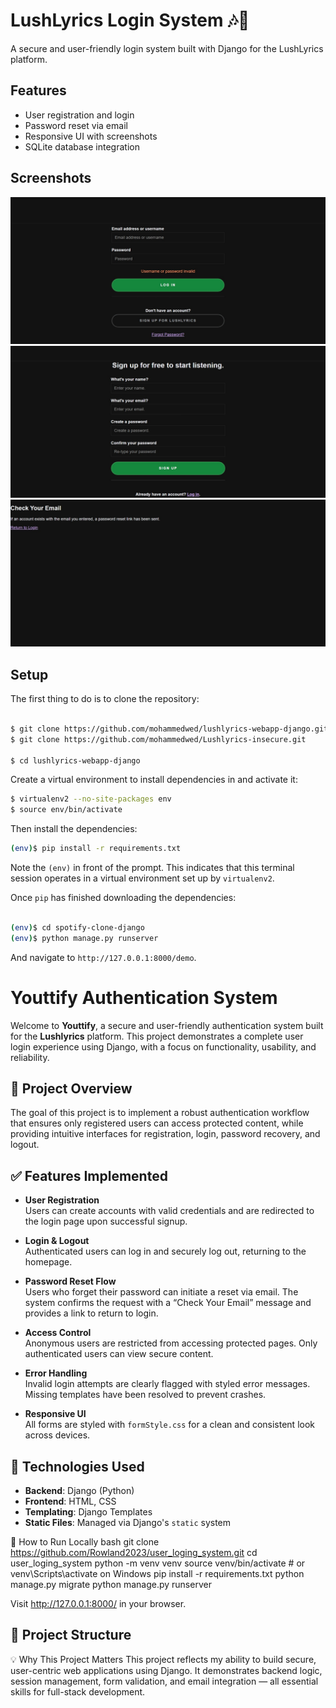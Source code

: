 
# LushLyrics Login System 🎶🔐

A secure and user-friendly login system built with Django for the LushLyrics platform.

## Features
- User registration and login
- Password reset via email
- Responsive UI with screenshots
- SQLite database integration

## Screenshots
![Homepage](screenshorts/Screenshot_Homepage_Lushlyrics_website.jpeg)
![Sign-on Page](screenshorts/Screenshot_Lushlyrics_sign_on_page.jpeg)
![Email Confirmation](screenshorts/Screenshot_Check_Your_Email_page.jpeg)

## Setup

The first thing to do is to clone the repository:

```sh

$ git clone https://github.com/mohammedwed/lushlyrics-webapp-django.git
$ git clone https://github.com/mohammedwed/Lushlyrics-insecure.git

$ cd lushlyrics-webapp-django
```

Create a virtual environment to install dependencies in and activate it:

```sh
$ virtualenv2 --no-site-packages env
$ source env/bin/activate
```

Then install the dependencies:

```sh
(env)$ pip install -r requirements.txt
```
Note the `(env)` in front of the prompt. This indicates that this terminal
session operates in a virtual environment set up by `virtualenv2`.

Once `pip` has finished downloading the dependencies:
```sh

(env)$ cd spotify-clone-django
(env)$ python manage.py runserver
```
And navigate to `http://127.0.0.1:8000/demo`.
# Youttify Authentication System

Welcome to **Youttify**, a secure and user-friendly authentication system built for the **Lushlyrics** platform. This project demonstrates a complete user login experience using Django, with a focus on functionality, usability, and reliability.


## 🔐 Project Overview

The goal of this project is to implement a robust authentication workflow that ensures only registered users can access protected content, while providing intuitive interfaces for registration, login, password recovery, and logout.

## ✅ Features Implemented

- **User Registration**  
  Users can create accounts with valid credentials and are redirected to the login page upon successful signup.

- **Login & Logout**  
  Authenticated users can log in and securely log out, returning to the homepage.

- **Password Reset Flow**  
  Users who forget their password can initiate a reset via email. The system confirms the request with a “Check Your Email” message and provides a link to return to login.

- **Access Control**  
  Anonymous users are restricted from accessing protected pages. Only authenticated users can view secure content.

- **Error Handling**  
  Invalid login attempts are clearly flagged with styled error messages. Missing templates have been resolved to prevent crashes.

- **Responsive UI**  
  All forms are styled with `formStyle.css` for a clean and consistent look across devices.

## 📌 Technologies Used

- **Backend**: Django (Python)
- **Frontend**: HTML, CSS
- **Templating**: Django Templates
- **Static Files**: Managed via Django's `static` system

🚀 How to Run Locally
bash
git clone https://github.com/Rowland2023/user_loging_system.git
cd user_loging_system
python -m venv venv
source venv/bin/activate  # or venv\Scripts\activate on Windows
pip install -r requirements.txt
python manage.py migrate
python manage.py runserver

Visit http://127.0.0.1:8000/ in your browser.
## 📂 Project Structure

💡 Why This Project Matters
This project reflects my ability to build secure, user-centric web applications using Django. It demonstrates backend logic, session management, form validation, and email integration — all essential skills for full-stack development.


